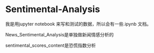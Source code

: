 # Sentimental-Analysis
我是用jupyter notebook 来写和测试的数据，所以会有一些.ipynb 文档。

News_Sentimental_Analysis是单独做新闻情感分析的

sentimental_scores_content是恐慌指数分析
